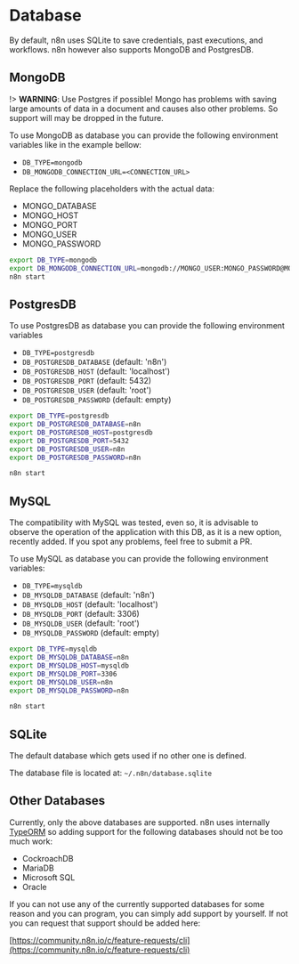 # Database

By default, n8n uses SQLite to save credentials, past executions, and workflows.
n8n however also supports MongoDB and PostgresDB.


## MongoDB

!> **WARNING**: Use Postgres if possible! Mongo has problems with saving large
   amounts of data in a document and causes also other problems. So support will
   may be dropped in the future.

To use MongoDB as database you can provide the following environment variables like
in the example bellow:
 - `DB_TYPE=mongodb`
 - `DB_MONGODB_CONNECTION_URL=<CONNECTION_URL>`

Replace the following placeholders with the actual data:
 - MONGO_DATABASE
 - MONGO_HOST
 - MONGO_PORT
 - MONGO_USER
 - MONGO_PASSWORD

```bash
export DB_TYPE=mongodb
export DB_MONGODB_CONNECTION_URL=mongodb://MONGO_USER:MONGO_PASSWORD@MONGO_HOST:MONGO_PORT/MONGO_DATABASE
n8n start
```


## PostgresDB

To use PostgresDB as database you can provide the following environment variables
 - `DB_TYPE=postgresdb`
 - `DB_POSTGRESDB_DATABASE` (default: 'n8n')
 - `DB_POSTGRESDB_HOST` (default: 'localhost')
 - `DB_POSTGRESDB_PORT` (default: 5432)
 - `DB_POSTGRESDB_USER` (default: 'root')
 - `DB_POSTGRESDB_PASSWORD` (default: empty)


```bash
export DB_TYPE=postgresdb
export DB_POSTGRESDB_DATABASE=n8n
export DB_POSTGRESDB_HOST=postgresdb
export DB_POSTGRESDB_PORT=5432
export DB_POSTGRESDB_USER=n8n
export DB_POSTGRESDB_PASSWORD=n8n

n8n start
```

## MySQL

The compatibility with MySQL was tested, even so, it is advisable to observe the operation of the application with this DB, as it is a new option, recently added. If you spot any problems, feel free to submit a PR.

To use MySQL as database you can provide the following environment variables:
 - `DB_TYPE=mysqldb`
 - `DB_MYSQLDB_DATABASE` (default: 'n8n')
 - `DB_MYSQLDB_HOST` (default: 'localhost')
 - `DB_MYSQLDB_PORT` (default: 3306)
 - `DB_MYSQLDB_USER` (default: 'root')
 - `DB_MYSQLDB_PASSWORD` (default: empty)


```bash
export DB_TYPE=mysqldb
export DB_MYSQLDB_DATABASE=n8n
export DB_MYSQLDB_HOST=mysqldb
export DB_MYSQLDB_PORT=3306
export DB_MYSQLDB_USER=n8n
export DB_MYSQLDB_PASSWORD=n8n

n8n start
```

## SQLite

The default database which gets used if no other one is defined.

The database file is located at:
`~/.n8n/database.sqlite`


## Other Databases

Currently, only the above databases are supported. n8n uses internally
[TypeORM](https://typeorm.io) so adding support for the following databases
should not be too much work:

 - CockroachDB
 - MariaDB
 - Microsoft SQL
 - Oracle

If you can not use any of the currently supported databases for some reason and
you can program, you can simply add support by yourself. If not you can request
that support should be added here:

[https://community.n8n.io/c/feature-requests/cli](https://community.n8n.io/c/feature-requests/cli)
